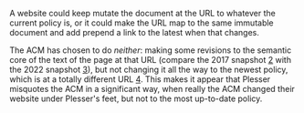 A website could keep mutate the document at the URL to whatever the current policy is, or it could make the URL map to the same immutable document and add prepend a link to the latest when that changes.

The ACM has chosen to do *neither*: making some revisions to the semantic core of the text of the page at that URL (compare the 2017 snapshot [2] with the 2022 snapshot [3]), but not changing it all the way to the newest policy, which is at a totally different URL [4]. This makes it appear that Plesser misquotes the ACM in a significant way, when really the ACM changed their website under Plesser's feet, but not to the most up-to-date policy.

[1]: https://www.acm.org/publications/policies/artifact-review-badging
[2]: https://web.archive.org/web/20171026222105/https://www.acm.org/publications/policies/artifact-review-badging
[3]: https://web.archive.org/web/20220901055138/https://www.acm.org/publications/policies/artifact-review-badging
[4]: https://www.acm.org/publications/policies/artifact-review-and-badging-current